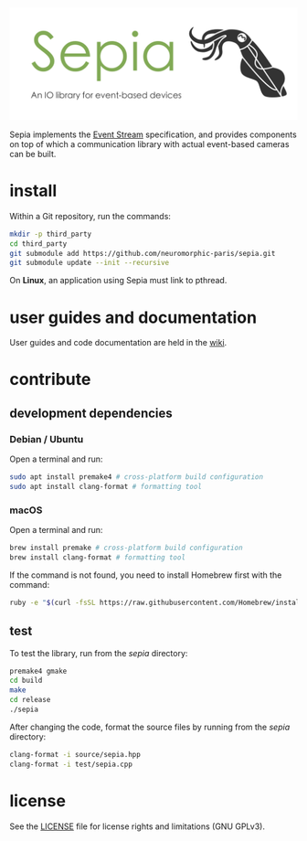 ![sepia](banner.png "The Sepia banner")

Sepia implements the [Event Stream](https://github.com/neuromorphic-paris/event_stream) specification, and provides components on top of which a communication library with actual event-based cameras can be built.

# install

Within a Git repository, run the commands:

```sh
mkdir -p third_party
cd third_party
git submodule add https://github.com/neuromorphic-paris/sepia.git
git submodule update --init --recursive
```

On __Linux__, an application using Sepia must link to pthread.

# user guides and documentation

User guides and code documentation are held in the [wiki](https://github.com/neuromorphic-paris/sepia/wiki).

# contribute

## development dependencies

### Debian / Ubuntu

Open a terminal and run:
```sh
sudo apt install premake4 # cross-platform build configuration
sudo apt install clang-format # formatting tool
```

### macOS

Open a terminal and run:
```sh
brew install premake # cross-platform build configuration
brew install clang-format # formatting tool
```
If the command is not found, you need to install Homebrew first with the command:
```sh
ruby -e "$(curl -fsSL https://raw.githubusercontent.com/Homebrew/install/master/install)"
```

## test

To test the library, run from the *sepia* directory:
```sh
premake4 gmake
cd build
make
cd release
./sepia
```

After changing the code, format the source files by running from the *sepia* directory:
```sh
clang-format -i source/sepia.hpp
clang-format -i test/sepia.cpp
```

# license

See the [LICENSE](LICENSE.txt) file for license rights and limitations (GNU GPLv3).
